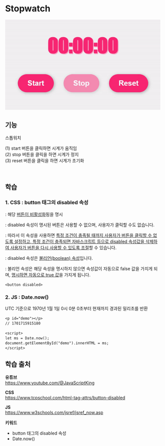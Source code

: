 # Stopwatch
<img src="./image.gif">

## 기능 
스톱워치

(1) start 버튼을 클릭하면 시계가 움직임  
(2) stop 버튼을 클릭을 하면 시계가 정지  
(3) reset 버튼을 클릭을 하면 시계가 초기화

<br>

## 학습  

### 1. CSS : button 태그의 disabled 속성  
: 해당 <u>버튼이 비활성화</u>됨을 명시  

: disabled 속성이 명시된 버튼은 사용할 수 없으며, 사용자가 클릭할 수도 없습니다.

: 따라서 이 속성을 사용하면 <u>특정 조건이 충족될 때까지 사용자가 버튼을 클릭할 수 없도록 설정하고, 특정 조건이 충족되면 자바스크립트 등으로 disabled 속성값을 삭제하여 사용자가 버튼을 다시 사용할 수 있도록 조절</u>할 수 있습니다.  

: disabled 속성은 <u>불리언(boolean) 속성</u>입니다.

: 불리언 속성은 해당 속성을 명시하지 않으면 속성값이 자동으로 false 값을 가지게 되며, <u>명시하면 자동으로 true 값</u>을 가지게 됩니다.

```
<button disabled>
```

### 2. JS : Date.now() 
UTC 기준으로 1970년 1월 1일 0시 0분 0초부터 현재까지 경과된 밀리초를 반환  
```
<p id="demo"></p>
// 1701715915180

<script>
let ms = Date.now();
document.getElementById("demo").innerHTML = ms;
</script>
```


## 학습 출처
**유튜브**    
https://www.youtube.com/@JavaScriptKing  

**CSS**  
https://www.tcpschool.com/html-tag-attrs/button-disabled   

**JS**  
https://www.w3schools.com/jsref/jsref_now.asp  

**키워드**  
- button 태그의 disabled 속성  
- Date.now() 